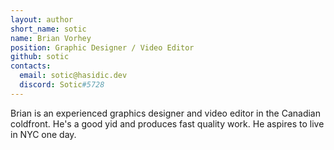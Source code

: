 ```yaml
---
layout: author
short_name: sotic
name: Brian Vorhey
position: Graphic Designer / Video Editor
github: sotic
contacts:
  email: sotic@hasidic.dev
  discord: Sotic#5728
---
```


Brian is an experienced graphics designer and video editor in the Canadian coldfront. He's a good yid and produces fast quality work. He aspires to live in NYC one day.
<!--
![Screenshot 2023-02-11 2 19 39 PM](https://user-images.githubusercontent.com/14003326/218277127-c7dfffd7-b514-4d90-9498-e6d3b654fbce.png)
-->